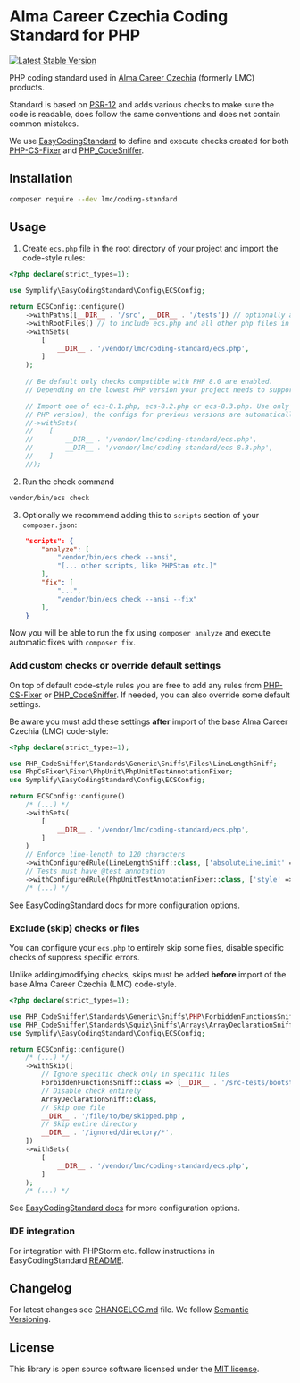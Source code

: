 # Alma Career Czechia Coding Standard for PHP

[![Latest Stable Version](https://img.shields.io/packagist/v/lmc/coding-standard.svg?style=flat-square)](https://packagist.org/packages/lmc/coding-standard)

PHP coding standard used in [Alma Career Czechia](https://www.almacareer.com/) (formerly LMC) products.

Standard is based on [PSR-12](https://www.php-fig.org/psr/psr-12/) and adds
various checks to make sure the code is readable, does follow the same conventions and does not contain common mistakes.

We use [EasyCodingStandard] to define and execute checks created for both [PHP-CS-Fixer] and [PHP_CodeSniffer].

## Installation

```bash
composer require --dev lmc/coding-standard
```

## Usage

1. Create `ecs.php` file in the root directory of your project and import the code-style rules:

```php
<?php declare(strict_types=1);

use Symplify\EasyCodingStandard\Config\ECSConfig;

return ECSConfig::configure()
    ->withPaths([__DIR__ . '/src', __DIR__ . '/tests']) // optionally add 'config' or other directories with PHP files
    ->withRootFiles() // to include ecs.php and all other php files in the root directory
    ->withSets(
        [
            __DIR__ . '/vendor/lmc/coding-standard/ecs.php',
        ]
    );
    
    // Be default only checks compatible with PHP 8.0 are enabled.
    // Depending on the lowest PHP version your project needs to support, you can enable additional checks.

    // Import one of ecs-8.1.php, ecs-8.2.php or ecs-8.3.php. Use only one additional file (for the highest possible
    // PHP version), the configs for previous versions are automatically included.
    //->withSets(
    //    [
    //        __DIR__ . '/vendor/lmc/coding-standard/ecs.php',
    //        __DIR__ . '/vendor/lmc/coding-standard/ecs-8.3.php',
    //    ]
    //);
```

2. Run the check command

```bash
vendor/bin/ecs check
```

3. Optionally we recommend adding this to `scripts` section of your `composer.json`:

```json
    "scripts": {
        "analyze": [
            "vendor/bin/ecs check --ansi",
            "[... other scripts, like PHPStan etc.]"
        ],
        "fix": [
            "...",
            "vendor/bin/ecs check --ansi --fix"
        ],
    }
```

Now you will be able to run the fix using `composer analyze` and execute automatic fixes with `composer fix`.

### Add custom checks or override default settings

On top of default code-style rules you are free to add any rules from [PHP-CS-Fixer] or [PHP_CodeSniffer].
If needed, you can also override some default settings.

Be aware you must add these settings **after** import of the base Alma Career Czechia (LMC) code-style:

```php
<?php declare(strict_types=1);

use PHP_CodeSniffer\Standards\Generic\Sniffs\Files\LineLengthSniff;
use PhpCsFixer\Fixer\PhpUnit\PhpUnitTestAnnotationFixer;
use Symplify\EasyCodingStandard\Config\ECSConfig;

return ECSConfig::configure()
    /* (...) */
    ->withSets(
        [
            __DIR__ . '/vendor/lmc/coding-standard/ecs.php',
        ]
    )
    // Enforce line-length to 120 characters
    ->withConfiguredRule(LineLengthSniff::class, ['absoluteLineLimit' => 120])
    // Tests must have @test annotation
    ->withConfiguredRule(PhpUnitTestAnnotationFixer::class, ['style' => 'annotation']);
    /* (...) */
```

See [EasyCodingStandard docs](https://github.com/symplify/easy-coding-standard#configuration) for more configuration options.


### Exclude (skip) checks or files

You can configure your `ecs.php` to entirely skip some files, disable specific checks of suppress specific errors.

Unlike adding/modifying checks, skips must be added **before** import of the base Alma Career Czechia (LMC) code-style.

```php
<?php declare(strict_types=1);

use PHP_CodeSniffer\Standards\Generic\Sniffs\PHP\ForbiddenFunctionsSniff;
use PHP_CodeSniffer\Standards\Squiz\Sniffs\Arrays\ArrayDeclarationSniff;
use Symplify\EasyCodingStandard\Config\ECSConfig;

return ECSConfig::configure()
    /* (...) */
    ->withSkip([
        // Ignore specific check only in specific files
        ForbiddenFunctionsSniff::class => [__DIR__ . '/src-tests/bootstrap.php'],
        // Disable check entirely
        ArrayDeclarationSniff::class,
        // Skip one file
        __DIR__ . '/file/to/be/skipped.php',
        // Skip entire directory
        __DIR__ . '/ignored/directory/*',
    ])
    ->withSets(
        [
            __DIR__ . '/vendor/lmc/coding-standard/ecs.php',
        ]
    );
    /* (...) */
```

See [EasyCodingStandard docs](https://github.com/symplify/easy-coding-standard#configuration) for more configuration options.

### IDE integration

For integration with PHPStorm etc. follow instructions in EasyCodingStandard [README](https://github.com/symplify/easy-coding-standard#your-ide-integration).

## Changelog
For latest changes see [CHANGELOG.md](CHANGELOG.md) file. We follow [Semantic Versioning](https://semver.org/).

## License
This library is open source software licensed under the [MIT license](LICENSE.md).

[PHP-CS-Fixer]: https://github.com/FriendsOfPHP/PHP-CS-Fixer
[PHP_CodeSniffer]: https://github.com/squizlabs/PHP_CodeSniffer
[EasyCodingStandard]: https://github.com/symplify/easy-coding-standard
